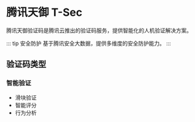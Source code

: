 # 腾讯天御 T-Sec

腾讯天御验证码是腾讯云推出的验证码服务，提供智能化的人机验证解决方案。

::: tip 安全防护
基于腾讯安全大数据，提供多维度的安全防护能力。
:::

## 验证码类型

### 智能验证
- 滑块验证
- 智能评分
- 行为分析 